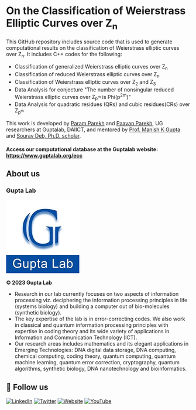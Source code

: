 
# On the Classification of Weierstrass Elliptic Curves over Z<sub>n</sub>
 

This GitHub repository includes source code that is used to generate computational results on the classification of Weierstrass elliptic curves over Z<sub>n</sub>. It includes C++ codes for the following:  
- Classification of generalized Weierstrass elliptic curves over Z<sub>n</sub> 
- Classification of reduced Weierstrass elliptic curves over Z<sub>n</sub> 
- Classification of Weierstrass elliptic curves over Z<sub>2</sub> and Z<sub>3</sub>
- Data Analysis for conjecture "The number of nonsingular reduced Weierstrass elliptic curves over Z<sub>p<sup>m</sup></sub> is Phi(p<sup>2m</sup>)" 
- Data Analysis for quadratic residues (QRs) and cubic residues(CRs) over Z<sub>p<sup>m</sup></sub> 

This work is developed by [Param Parekh](https://sites.google.com/view/param-m-parekh/) and [Paavan Parekh](https://sites.google.com/view/paavan-m-parekh/home), UG researchers at Guptalab, DAIICT, and mentored by [Prof. Manish K Gupta](https://www.guptalab.org/mankg/public_html/) and [Sourav Deb, Ph.D. scholar](https://sites.google.com/view/sourav-deb).
#### Access our computational database at the Guptalab website: **https://www.guptalab.org/ecc**


## About us
### Gupta Lab

![Logo](guptalablogo.jpg)


**&copy; 2023 Gupta Lab**

- Research in our lab currently focuses on two aspects of information processing viz. deciphering the information processing principles in life (systems biology) and building a computer out of bio-molecules (synthetic biology). 
- The key expertise of the lab is in error-correcting codes. We also work in classical and quantum information processing principles with expertise in coding theory and its wide variety of applications in Information and Communication Technology (ICT). 
- Our research areas includes mathematics and its elegant applications in Emerging Technologies: DNA digital data storage, DNA computing, chemical computing, coding theory, quantum computing, quantum machine learning, quantum error correction, cryptography, quantum algorithms, synthetic biology, DNA nanotechnology and bioinformatics.


## 🔗 Follow us
[![LinkedIn](https://img.shields.io/badge/LinkedIn-Connect-blue)](https://www.linkedin.com/company/guptalab/)
[![Twitter](https://img.shields.io/badge/Twitter-Follow-blue)](https://twitter.com/guptalab)
[![Website](https://img.shields.io/badge/Website-Visit-brightgreen)](https://www.guptalab.org/)
[![YouTube](https://img.shields.io/badge/YouTube-Subscribe-red)](https://www.youtube.com/@guptalab)




